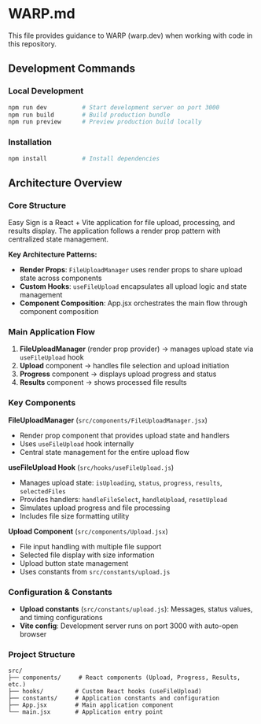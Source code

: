 # WARP.md

This file provides guidance to WARP (warp.dev) when working with code in this repository.

## Development Commands

### Local Development
```bash
npm run dev          # Start development server on port 3000
npm run build        # Build production bundle 
npm run preview      # Preview production build locally
```

### Installation
```bash
npm install          # Install dependencies
```

## Architecture Overview

### Core Structure
Easy Sign is a React + Vite application for file upload, processing, and results display. The application follows a render prop pattern with centralized state management.

**Key Architecture Patterns:**
- **Render Props**: `FileUploadManager` uses render props to share upload state across components
- **Custom Hooks**: `useFileUpload` encapsulates all upload logic and state management
- **Component Composition**: App.jsx orchestrates the main flow through component composition

### Main Application Flow
1. **FileUploadManager** (render prop provider) → manages upload state via `useFileUpload` hook
2. **Upload** component → handles file selection and upload initiation
3. **Progress** component → displays upload progress and status
4. **Results** component → shows processed file results

### Key Components

**FileUploadManager** (`src/components/FileUploadManager.jsx`)
- Render prop component that provides upload state and handlers
- Uses `useFileUpload` hook internally
- Central state management for the entire upload flow

**useFileUpload Hook** (`src/hooks/useFileUpload.js`)
- Manages upload state: `isUploading`, `status`, `progress`, `results`, `selectedFiles`
- Provides handlers: `handleFileSelect`, `handleUpload`, `resetUpload`
- Simulates upload progress and file processing
- Includes file size formatting utility

**Upload Component** (`src/components/Upload.jsx`)
- File input handling with multiple file support
- Selected file display with size information
- Upload button state management
- Uses constants from `src/constants/upload.js`

### Configuration & Constants
- **Upload constants** (`src/constants/upload.js`): Messages, status values, and timing configurations
- **Vite config**: Development server runs on port 3000 with auto-open browser

### Project Structure
```
src/
├── components/     # React components (Upload, Progress, Results, etc.)
├── hooks/         # Custom React hooks (useFileUpload)
├── constants/     # Application constants and configuration
├── App.jsx        # Main application component
└── main.jsx       # Application entry point
```